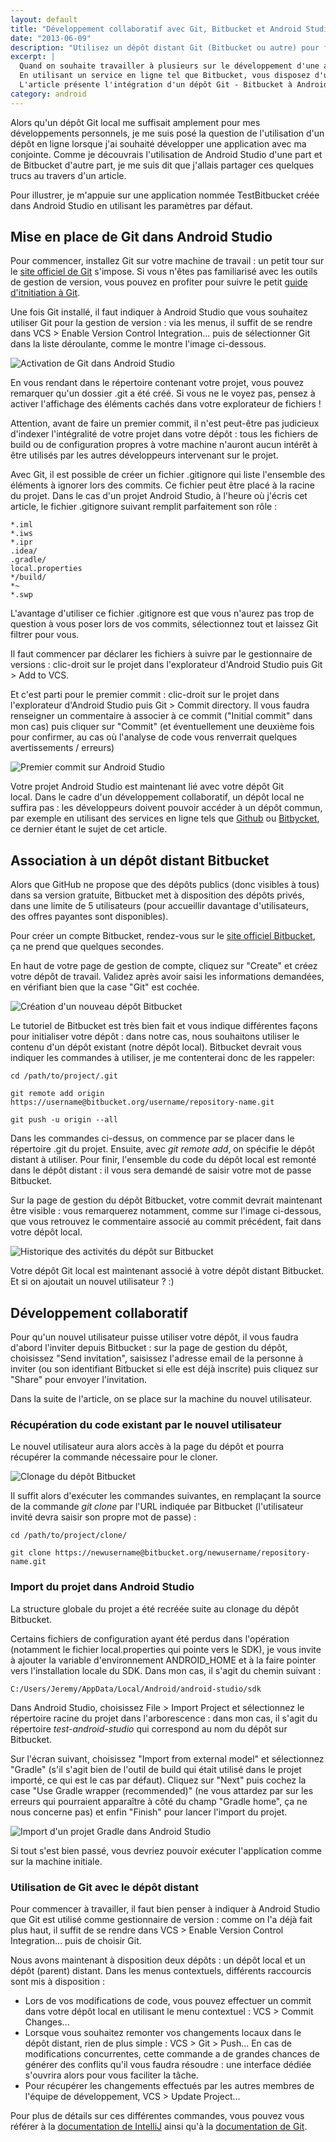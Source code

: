 ```yaml
---
layout: default
title: "Développement collaboratif avec Git, Bitbucket et Android Studio"
date: "2013-06-09"
description: "Utilisez un dépôt distant Git (Bitbucket ou autre) pour faciliter le développement collaboratif de vos applications avec Android Studio."
excerpt: |
  Quand on souhaite travailler à plusieurs sur le développement d'une application Android, l'utilisation d'un gestionnaire de versions comme Git facilite grandement le travail.
  En utilisant un service en ligne tel que Bitbucket, vous disposez d'un dépôt Git accessible aisément dans le monde entier.
  L'article présente l'intégration d'un dépôt Git - Bitbucket à Android Studio, le nouvel IDE spécial Android basé sur IntelliJ qui a été dévoilé par les équipes de Google il y a quelques semaines.
category: android
---
```


Alors qu'un dépôt Git local me suffisait amplement pour mes développements personnels, je me suis posé la question de l'utilisation d'un dépôt en ligne lorsque j'ai souhaité développer une application avec ma conjointe. Comme je découvrais l'utilisation de Android Studio d'une part et de Bitbucket d'autre part, je me suis dit que j'allais partager ces quelques trucs au travers d'un article.

Pour illustrer, je m'appuie sur une application nommée TestBitbucket créée dans Android Studio en utilisant les paramètres par défaut.

## Mise en place de Git dans Android Studio

Pour commencer, installez Git sur votre machine de travail : un petit tour sur le [site officiel de Git](http://git-scm.com/ "Site officiel de Git") s'impose. Si vous n'êtes pas familiarisé avec les outils de gestion de version, vous pouvez en profiter pour suivre le petit [guide d'itnitiation à Git](http://try.github.io/ "Guide d'itnitiation à Git").

Une fois Git installé, il faut indiquer à Android Studio que vous souhaitez utiliser Git pour la gestion de version : via les menus, il suffit de se rendre dans VCS > Enable Version Control Integration... puis de sélectionner Git dans la liste déroulante, comme le montre l'image ci-dessous.

![Activation de Git dans Android Studio](/img/uploads/01_enable_version_control.png)

En vous rendant dans le répertoire contenant votre projet, vous pouvez remarquer qu'un dossier .git a été créé. Si vous ne le voyez pas, pensez à activer l'affichage des éléments cachés dans votre explorateur de fichiers !

Attention, avant de faire un premier commit, il n'est peut-être pas judicieux d'indexer l'intégralité de votre projet dans votre dépôt : tous les fichiers de build ou de configuration propres à votre machine n'auront aucun intérêt à être utilisés par les autres développeurs intervenant sur le projet.

Avec Git, il est possible de créer un fichier .gitignore qui liste l'ensemble des éléments à ignorer lors des commits. Ce fichier peut être placé à la racine du projet. Dans le cas d'un projet Android Studio, à l'heure où j'écris cet article, le fichier .gitignore suivant remplit parfaitement son rôle :

```
*.iml
*.iws
*.ipr
.idea/
.gradle/
local.properties
*/build/
*~
*.swp
```

L'avantage d'utiliser ce fichier .gitignore est que vous n'aurez pas trop de question à vous poser lors de vos commits, sélectionnez tout et laissez Git filtrer pour vous.

Il faut commencer par déclarer les fichiers à suivre par le gestionnaire de versions : clic-droit sur le projet dans l'explorateur d'Android Studio puis Git > Add to VCS.

Et c'est parti pour le premier commit : clic-droit sur le projet dans l'explorateur d'Android Studio puis Git > Commit directory. Il vous faudra renseigner un commentaire à associer à ce commit ("Initial commit" dans mon cas) puis cliquer sur "Commit" (et éventuellement une deuxième fois pour confirmer, au cas où l'analyse de code vous renverrait quelques avertissements / erreurs)

![Premier commit sur Android Studio](/img/uploads/02_add_to_vcs_and_initial_commit.png)

Votre projet Android Studio est maintenant lié avec votre dépôt Git local. Dans le cadre d'un développement collaboratif, un dépôt local ne suffira pas : les développeurs doivent pouvoir accéder à un dépôt commun, par exemple en utilisant des services en ligne tels que [Github](https://github.com/ "Github") ou [Bitbycket](https://bitbucket.org "Bitbucket"), ce dernier étant le sujet de cet article.

## Association à un dépôt distant Bitbucket

Alors que GitHub ne propose que des dépôts publics (donc visibles à tous) dans sa version gratuite, Bitbucket met à disposition des dépôts privés, dans une limite de 5 utilisateurs (pour accueillir davantage d'utilisateurs, des offres payantes sont disponibles).

Pour créer un compte Bitbucket, rendez-vous sur le [site officiel Bitbucket](https://bitbucket.org/ "Site officiel de Bitbucket"), ça ne prend que quelques secondes.

En haut de votre page de gestion de compte, cliquez sur "Create" et créez votre dépôt de travail. Validez après avoir saisi les informations demandées, en vérifiant bien que la case "Git" est cochée.

![Création d'un nouveau dépôt Bitbucket](/img/uploads/03_create_bitbucket_repository.png)

Le tutoriel de Bitbucket est très bien fait et vous indique différentes façons pour initialiser votre dépôt : dans notre cas, nous souhaitons utiliser le contenu d'un dépôt existant (notre dépôt local). Bitbucket devrait vous indiquer les commandes à utiliser, je me contenterai donc de les rappeler:

`cd /path/to/project/.git`

`git remote add origin https://username@bitbucket.org/username/repository-name.git`

`git push -u origin --all`

Dans les commandes ci-dessus, on commence par se placer dans le répertoire .git du projet. Ensuite, avec *git remote add*, on spécifie le dépôt distant à utiliser. Pour finir, l'ensemble du code du dépôt local est remonté dans le dépôt distant : il vous sera demandé de saisir votre mot de passe Bitbucket.

Sur la page de gestion du dépôt Bitbucket, votre commit devrait maintenant être visible : vous remarquerez notamment, comme sur l'image ci-dessous, que vous retrouvez le commentaire associé au commit précédent, fait dans votre dépôt local.

![Historique des activités du dépôt sur Bitbucket](/img/uploads/04_bitbucket_history.png)

Votre dépôt Git local est maintenant associé à votre dépôt distant Bitbucket. Et si on ajoutait un nouvel utilisateur ? :)

## Développement collaboratif

Pour qu'un nouvel utilisateur puisse utiliser votre dépôt, il vous faudra d'abord l'inviter depuis Bitbucket : sur la page de gestion du dépôt, choisissez "Send invitation", saisissez l'adresse email de la personne à inviter (ou son identifiant Bitbucket si elle est déjà inscrite) puis cliquez sur "Share" pour envoyer l'invitation.

Dans la suite de l'article, on se place sur la machine du nouvel utilisateur.

### Récupération du code existant par le nouvel utilisateur

Le nouvel utilisateur aura alors accès à la page du dépôt et pourra récupérer la commande nécessaire pour le cloner.

![Clonage du dépôt Bitbucket](/img/uploads/05_bitbucket_clone.png)

Il suffit alors d'exécuter les commandes suivantes, en remplaçant la source de la commande *git clone* par l'URL indiquée par Bitbucket (l'utilisateur invité devra saisir son propre mot de passe) :

`cd /path/to/project/clone/`

`git clone https://newusername@bitbucket.org/newusername/repository-name.git`

### Import du projet dans Android Studio

La structure globale du projet a été recréée suite au clonage du dépôt Bitbucket.

Certains fichiers de configuration ayant été perdus dans l'opération (notamment le fichier local.properties qui pointe vers le SDK), je vous invite à ajouter la variable d'environnement ANDROID_HOME et à la faire pointer vers l'installation locale du SDK. Dans mon cas, il s'agit du chemin suivant :

`C:/Users/Jeremy/AppData/Local/Android/android-studio/sdk`

Dans Android Studio, choisissez File > Import Project et sélectionnez le répertoire racine du projet dans l'arborescence : dans mon cas, il s'agit du répertoire *test-android-studio* qui correspond au nom du dépôt sur Bitbucket.

Sur l'écran suivant, choisissez "Import from external model" et sélectionnez "Gradle" (s'il s'agit bien de l'outil de build qui était utilisé dans le projet importé, ce qui est le cas par défaut). Cliquez sur "Next" puis cochez la case "Use Gradle wrapper (recommended)" (ne vous attardez par sur les erreurs qui pourraient apparaître à côté du champ "Gradle home", ça ne nous concerne pas) et enfin "Finish" pour lancer l'import du projet.

![Import d'un projet Gradle dans Android Studio](/img/uploads/06_import_project.png)

Si tout s'est bien passé, vous devriez pouvoir exécuter l'application comme sur la machine initiale.

### Utilisation de Git avec le dépôt distant

Pour commencer à travailler, il faut bien penser à indiquer à Android Studio que Git est utilisé comme gestionnaire de version : comme on l'a déjà fait plus haut, il suffit de se rendre dans VCS > Enable Version Control Integration… puis de choisir Git.

Nous avons maintenant à disposition deux dépôts : un dépôt local et un dépôt (parent) distant. Dans les menus contextuels, différents raccourcis sont mis à disposition :

*   Lors de vos modifications de code, vous pouvez effectuer un commit dans votre dépôt local en utilisant le menu contextuel : VCS > Commit Changes...
*   Lorsque vous souhaitez remonter vos changements locaux dans le dépôt distant, rien de plus simple : VCS > Git > Push... En cas de modifications concurrentes, cette commande a de grandes chances de générer des conflits qu'il vous faudra résoudre : une interface dédiée s'ouvrira alors pour vous faciliter la tâche.
*   Pour récupérer les changements effectués par les autres membres de l'équipe de développement, VCS > Update Project...

Pour plus de détails sur ces différentes commandes, vous pouvez vous référer à la [documentation de IntelliJ](http://www.jetbrains.com/idea/webhelp/using-cvs-integration.html "Documentation de IntelliJ sur l'intégration d'un SCM") ainsi qu'à la [documentation de Git](http://git-scm.com/documentation "Documentation de Git").
